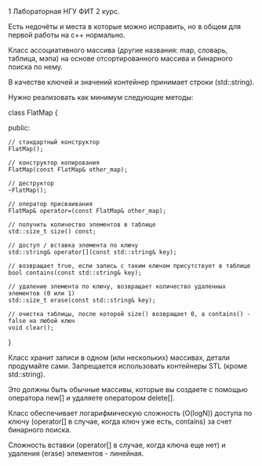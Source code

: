 1 Лабораторная НГУ ФИТ 2 курс.

Есть недочёты и места в которые можно исправить, но в общем для первой работы на c++ нормально.

Класс ассоциативного массива (другие названия: map, словарь, таблица, мэпа) на основе отсортированного массива и бинарного поиска по нему.

В качестве ключей и значений контейнер принимает строки (std::string).

Нужно реализовать как минимум следующие методы:


class FlatMap {

public:

    // стандартный конструктор
    FlatMap();

    // конструктор копирования
    FlatMap(const FlatMap& other_map);

    // деструктор
    ~FlatMap();

    // оператор присваивания
    FlatMap& operator=(const FlatMap& other_map);

    // получить количество элементов в таблице
    std::size_t size() const;

    // доступ / вставка элемента по ключу
    std::string& operator[](const std::string& key);

    // возвращает true, если запись с таким ключом присутствует в таблице
    bool contains(const std::string& key);

    // удаление элемента по ключу, возвращает количество удаленных элементов (0 или 1)
    std::size_t erase(const std::string& key);

    // очистка таблицы, после которой size() возвращает 0, а contains() - false на любой ключ
    void clear();
}

Класс хранит записи в одном (или нескольких) массивах, детали продумайте сами. Запрещается использовать контейнеры STL (кроме std::string). 

Это должны быть обычные массивы, которые вы создаете с помощью оператора new[] и удаляете оператором delete[].

Класс обеспечивает логарифмическую сложность (O(logN)) доступа по ключу (operator[] в случае, когда ключ уже есть, contains) за счет бинарного поиска.

Сложность вставки (operator[] в случае, когда ключа еще нет) и удаления (erase) элементов - линейная.
